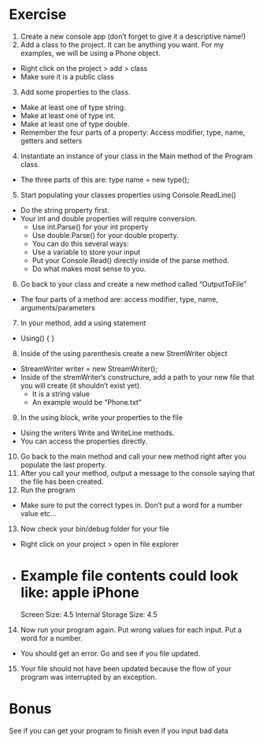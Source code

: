 # Exercise
1.	Create a new console app (don’t forget to give it a descriptive name!)
2.	Add a class to the project.  It can be anything you want.  For my examples, we will be using a Phone object.
  -	Right click on the project > add > class
  -	Make sure it is a public class
3.	Add some properties to the class.
  -	Make at least one of type string.
  -	Make at least one of type int.
  -	Make at least one of type double.
  -	Remember the four parts of a property:  Access modifier, type, name, getters and setters
4.	Instantiate an instance of your class in the Main method of the Program class.
  -	The three parts of this are: type name = new type();
5.	Start populating your classes properties using Console.ReadLine()
  -	Do the string property first.
  -	Your int and double properties will require conversion.
    - Use int.Parse() for your int property
    - Use double.Parse() for your double property.
    - 	You can do this several ways:
      -	Use a variable to store your input
      -	Put your Console.Read() directly inside of the parse method.
      -	Do what makes most sense to you.
6.	Go back to your class and create a new method called “OutputToFile”
  -	The four parts of a method are: access modifier, type, name, arguments/parameters
7.	In your method, add a using statement
  -	Using() { }
8.	Inside of the using parenthesis create a new StremWriter object
  -	StreamWriter writer = new StreamWriter();
  -	Inside of the stremWriter’s constructure, add a path to your new file that you will create (it shouldn’t exist yet).
    - It is a string value
    - 	An example would be “Phone.txt”
9.	In the using block, write your properties to the file
  -	Using the writers Write and WriteLine methods.  
  -	You can access the properties directly.
10.	Go back to the main method and call your new method right after you populate the last property.
11.	After you call your method, output a message to the console saying that the file has been created.
12.	Run the program
  -	Make sure to put the correct types in.  Don’t put a word for a number value etc…
13.	Now check your bin/debug folder for your file
  -	Right click on your project > open in file explorer
  -	Example file contents could look like: 
    apple iPhone
    =========================
    Screen Size: 4.5
    Internal Storage Size: 4.5

14.	Now run your program again.  Put wrong values for each input.  Put a word for a number.
  -	You should get an error.  Go and see if you file updated.
15.	Your file should not have been updated because the flow of your program was interrupted by an exception. 

# Bonus
See if you can get your program to finish even if you input bad data
